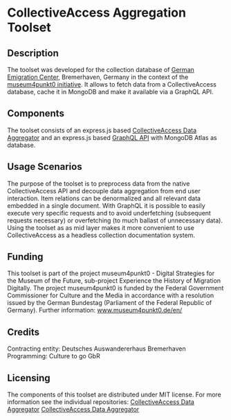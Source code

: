 # CollectiveAccess Aggregation Toolset

## Description

The toolset was developed for the collection database of [German Emigration Center](https://dah-bremerhaven.de/english/), Bremerhaven, Germany in the context of the [museum4punkt0 initiative](https://www.museum4punkt0.de/en/). It allows to fetch data from a CollectiveAccess database, cache it in MongoDB and make it available via a GraphQL API.


## Components

The toolset consists of an express.js based [CollectiveAccess Data Aggregator](https://github.com/museum4punkt0/CollectiveAccess-Aggregation-Toolset/tree/main/ca-aggregator) and an express.js based [GraphQL API](https://github.com/museum4punkt0/CollectiveAccess-Aggregation-Toolset/tree/main/ca-monogdb-api) with MongoDB Atlas as database.

## Usage Scenarios

The purpose of the toolset is to preprocess data from the native CollectiveAccess API and decouple data aggregation from end user interaction. Item relations can be denormalized and all relevant data embedded in a single document. With GraphQL it is possible to easily execute very specific requests and to avoid underfetching (subsequent requests necessary) or overfetching (to much ballast of unnecessary data). Using the toolset as as mid layer makes it more convenient to use CollectiveAccess as a headless collection documentation system.

## Funding

This toolset is part of the project museum4punkt0 - Digital Strategies for the Museum of the Future, sub-project Experience the History of Migration Digitally. The project museum4punkt0 is funded by the Federal Government Commissioner for Culture and the Media in accordance with a resolution issued by the German Bundestag (Parliament of the Federal Republic of Germany). Further information: www.museum4punkt0.de/en/

## Credits

Contracting entity: Deutsches Auswandererhaus Bremerhaven
Programming: Culture to go GbR

## Licensing
The components of this toolset are distributed under MIT license. For more information see the individual repositories:
[CollectiveAccess Data Aggregator](https://github.com/museum4punkt0/CollectiveAccess-Aggregation-Toolset/tree/main/ca-aggregator)
[CollectiveAccess Data Aggregator](https://github.com/museum4punkt0/CollectiveAccess-Aggregation-Toolset/tree/main/ca-monogdb-api)
